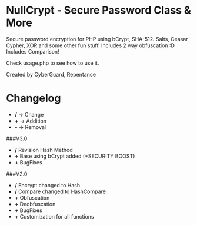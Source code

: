 # NullCrypt - Secure Password Class &  More
Secure password encryption for PHP using bCrypt, SHA-512. Salts, Ceasar Cypher, XOR and some other fun stuff.
Includes 2 way obfuscation :D
Includes Comparison!

Check usage.php to see how to use it.



Created by CyberGuard, Repentance



# Changelog
+ **/** -> Change
+ **+** -> Addition
+ **-** -> Removal

###V3.0
+ **/** Revision Hash Method
+ **+** Base using bCrypt added (+SECURITY BOOST)
+ **+** BugFixes


###V2.0
+ **/** Encrypt changed to Hash
+ **/** Compare changed to HashCompare
+ **+** Obfuscation
+ **+** Deobfuscation
+ **+** BugFixes
+ **+** Customization for all functions
